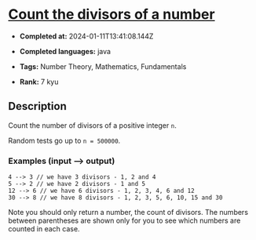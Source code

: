 # [Count the divisors of a number](https://www.codewars.com/kata/542c0f198e077084c0000c2e)

- **Completed at:** 2024-01-11T13:41:08.144Z

- **Completed languages:** java

- **Tags:** Number Theory, Mathematics, Fundamentals

- **Rank:** 7 kyu

## Description

Count the number of divisors of a positive integer `n`.

Random tests go up to `n = 500000`.

### Examples (input --> output)
```
4 --> 3 // we have 3 divisors - 1, 2 and 4
5 --> 2 // we have 2 divisors - 1 and 5
12 --> 6 // we have 6 divisors - 1, 2, 3, 4, 6 and 12
30 --> 8 // we have 8 divisors - 1, 2, 3, 5, 6, 10, 15 and 30
```
Note you should only return a number, the count of divisors. The numbers between parentheses are shown only for you to see which numbers are counted in each case.

